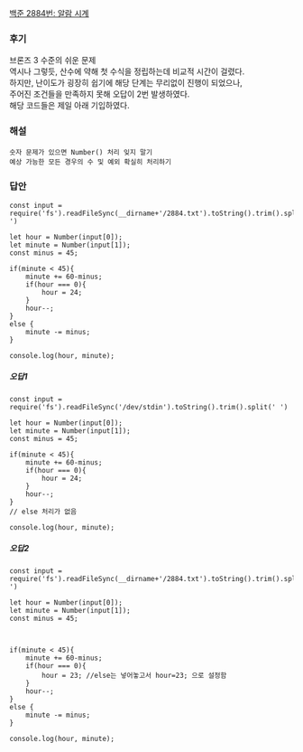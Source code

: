 [백준 2884번: 알람 시계]()

### 후기
브론즈 3 수준의 쉬운 문제  
역시나 그렇듯, 산수에 약해 첫 수식을 정립하는데 비교적 시간이 걸렸다.  
하지만, 난이도가 굉장히 쉽기에 해당 단계는 무리없이 진행이 되었으나,  
주어진 조건들을 만족하지 못해 오답이 2번 발생하였다.  
해당 코드들은 제일 아래 기입하였다.  

### 해설
`숫자 문제가 있으면 Number() 처리 잊지 말기`  
`예상 가능한 모든 경우의 수 및 예외 확실히 처리하기`  

### 답안
```
const input = require('fs').readFileSync(__dirname+'/2884.txt').toString().trim().split(' ')

let hour = Number(input[0]);
let minute = Number(input[1]);
const minus = 45;

if(minute < 45){
    minute += 60-minus;
    if(hour === 0){
        hour = 24;
    }
    hour--;
} 
else {
    minute -= minus;
}

console.log(hour, minute);

```

##### 오답1
```
const input = require('fs').readFileSync('/dev/stdin').toString().trim().split(' ')

let hour = Number(input[0]);
let minute = Number(input[1]);
const minus = 45;

if(minute < 45){
    minute += 60-minus;
    if(hour === 0){
        hour = 24;
    }
    hour--;
}
// else 처리가 없음

console.log(hour, minute);
```

##### 오답2
```
const input = require('fs').readFileSync(__dirname+'/2884.txt').toString().trim().split(' ')

let hour = Number(input[0]);
let minute = Number(input[1]);
const minus = 45;



if(minute < 45){
    minute += 60-minus;
    if(hour === 0){
        hour = 23; //else는 넣어놓고서 hour=23; 으로 설정함
    }
    hour--;
} 
else {
    minute -= minus;
}

console.log(hour, minute);
```
